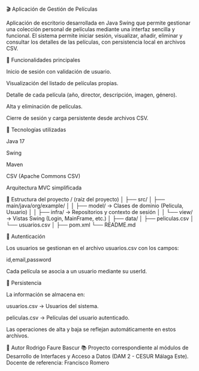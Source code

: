 🎬 Aplicación de Gestión de Películas

Aplicación de escritorio desarrollada en Java Swing que permite gestionar una colección personal de películas mediante una interfaz sencilla y funcional.
El sistema permite iniciar sesión, visualizar, añadir, eliminar y consultar los detalles de las películas, con persistencia local en archivos CSV.

🚀 Funcionalidades principales

Inicio de sesión con validación de usuario.

Visualización del listado de películas propias.

Detalle de cada película (año, director, descripción, imagen, género).

Alta y eliminación de películas.

Cierre de sesión y carga persistente desde archivos CSV.

🧩 Tecnologías utilizadas

Java 17

Swing

Maven

CSV (Apache Commons CSV)

Arquitectura MVC simplificada

📂 Estructura del proyecto
/ (raíz del proyecto)
│
├── src/
│   ├── main/java/org/example/
│   │   ├── model/           → Clases de dominio (Pelicula, Usuario)
│   │   ├── infra/           → Repositorios y contexto de sesión
│   │   └── view/            → Vistas Swing (Login, MainFrame, etc.)
│
├── data/
│   ├── peliculas.csv
│   └── usuarios.csv
│
├── pom.xml
└── README.md

🧠 Autenticación

Los usuarios se gestionan en el archivo usuarios.csv con los campos:

id,email,password


Cada película se asocia a un usuario mediante su userId.

💾 Persistencia

La información se almacena en:

usuarios.csv → Usuarios del sistema.

peliculas.csv → Películas del usuario autenticado.

Las operaciones de alta y baja se reflejan automáticamente en estos archivos.

👤 Autor
Rodrigo Faure Bascur
📚 Proyecto correspondiente al módulos de Desarrollo de Interfaces y Acceso a Datos (DAM 2 - CESUR Málaga Este).
Docente de referencia: Francisco Romero